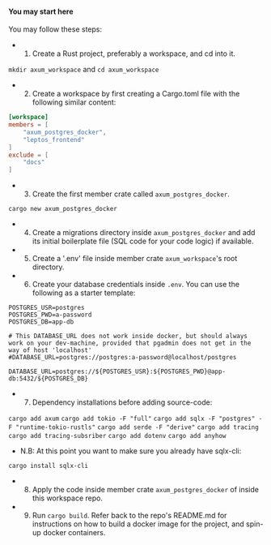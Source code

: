 #### You may start here

You may follow these steps:

- 1. Create a Rust project, preferably a workspace, and cd into it.

`mkdir axum_workspace` and `cd axum_workspace`

- 2. Create a workspace by first creating a Cargo.toml file with the following similar content:

```toml
[workspace]
members = [
    "axum_postgres_docker",
    "leptos_frontend"
]
exclude = [
    "docs"
]
```

- 3. Create the first member crate called `axum_postgres_docker`.

```
cargo new axum_postgres_docker
```

- 4. Create a migrations directory inside `axum_postgres_docker` and add its initial boilerplate file (SQL code for your code logic) if available.

- 5. Create a '.env' file inside member crate `axum_workspace`'s root directory.

- 6. Create your database credentials inside `.env`. You can use the following as a starter template:

```.env
POSTGRES_USR=postgres
POSTGRES_PWD=a-password
POSTGRES_DB=app-db

# This DATABASE_URL does not work inside docker, but should always work on your dev-machine, provided that pgadmin does not get in the way of host 'localhost'
#DATABASE_URL=postgres://postgres:a-password@localhost/postgres

DATABASE_URL=postgres://${POSTGRES_USR}:${POSTGRES_PWD}@app-db:5432/${POSTGRES_DB}
```

- 7. Dependency installations before adding source-code:

`cargo add axum`
`cargo add tokio -F "full"`
`cargo add sqlx -F "postgres" -F "runtime-tokio-rustls"`
`cargo add serde -F "derive"`
`cargo add tracing`
`cargo add tracing-subsriber`
`cargo add dotenv`
`cargo add anyhow`

- N.B: At this point you want to make sure you already have sqlx-cli:

`cargo install sqlx-cli`

- 8. Apply the code inside member crate `axum_postgres_docker` of inside this workspace repo.

- 9. Run `cargo build`. Refer back to the repo's README.md for instructions on how to build a docker image for the project, and spin-up docker containers.
